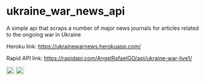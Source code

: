 # ukraine_war_news_api
A simple api that scraps a number of major news journals for articles related to the ongoing war in Ukraine

Heroku link:
https://ukrainewarnews.herokuapp.com/

Rapid API link:
https://rapidapi.com/AngelRafaelGO/api/ukraine-war-live1/

<a href="https://developer.mozilla.org/en-US/docs/Web/JavaScript" title="JavaScript"><img src="https://github.com/tomchen/stack-icons/blob/master/logos/javascript.svg" alt="JavaScript" width="21px" height="21px"></a>
<a href="https://nodejs.org/" title="Node.js"><img src="https://github.com/tomchen/stack-icons/blob/master/logos/nodejs-icon.svg" alt="Node.js" width="21px" height="21px"></a>

